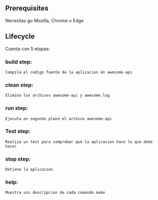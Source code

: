 ## Prerequisites

Necesitas go
Mozilla, Chrome o Edge


## Lifecycle

Cuenta con 5 etapas:
### build step:
    Compila el codigo fuente de la aplicacion en awesome-api

### clean step:
    Elimina los archivos awesome-api y awesome.log

### run step:
    Ejecuta en segundo plano el archivo awesome-api
    
### Test step:
    Realiza un test para comprobar que la aplicacion hace lo que debe hacer

### stop step:
    Detiene la aplicacion

### help:
    Muestra uns descripcion de cada comando make

